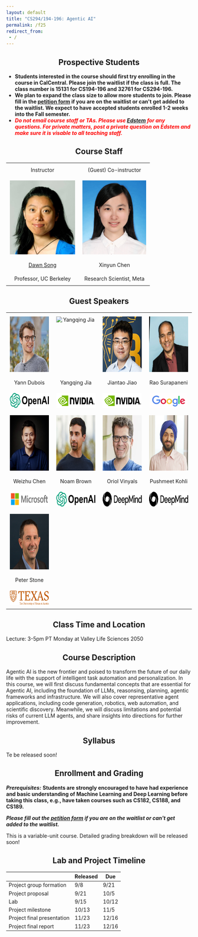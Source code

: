 ```yaml
---
layout: default
title: "CS294/194-196: Agentic AI"
permalink: /f25
redirect_from:
 - /
---
```


## Prospective Students

- **Students interested in the course should first try enrolling in the course in CalCentral. Please join the waitlist if the class is full. The class number is 15131 for CS194-196 and 32761 for CS294-196.**
- **We plan to expand the class size to allow more students to join. Please fill in the <a href="https://forms.gle/MSLYVZJmaDaaE2B48">petition form</a> if you are on the waitlist or can't get added to the waitlist. We expect to have accepted students enrolled 1-2 weeks into the Fall semester.**
- ***<span style="color:red">Do not email course staff or TAs. Please use [Edstem](https://edstem.org/us/join/MWjY99) for any questions. For private matters, post a private question on Edstem and make sure it is visable to all teaching staff.</span>***

## Course Staff

<table class="instructors">
  <tbody>
    <tr>
      <td>Instructor</td>
      <td>(Guest) Co-instructor</td>
    </tr>
    <tr>
      <td><img src="assets/dawn-berkeley.jpg" height="200" alt="Dawn Song"></td>
      <td><img src="assets/XinyunChen.jpg" height="200" alt="Xinyun Chen"></td>
    </tr>
    <tr>
      <td><a href="https://people.eecs.berkeley.edu/~dawnsong/">Dawn Song</a></td>
      <td>Xinyun Chen</td>
    </tr>
    <tr>
      <td>Professor, UC Berkeley</td>
      <td>Research Scientist, Meta</td>
    </tr>
  </tbody>
</table>

<style>
  .instructors {
    width: 100%;
    table-layout: fixed;
    border-collapse: collapse;
  }
  .instructors td {
    text-align: center;     
    vertical-align: middle; 
    padding: 10px;
  }
  .instructors img {
    display: block; 
    margin: 0 auto; 
  }
</style>

## Guest Speakers


<style>
  h2 { text-align: center; }

  .table {
    width: 100%;
    table-layout: fixed;
    border-collapse: collapse;
  }
  .table td {
    width: 25%;
    text-align: center;    
    vertical-align: middle; 
    padding: 10px;
  }
  .table img {
    display: block;  
    margin: 0 auto; 
  }
</style>

<table class="table">
  <tr>
    <td><img src="assets/Yann_Dubois.png" height="150" alt="Yann Dubois"></td>
    <td><img src="assets/Yangqing_Jia.png" height="150" alt="Yangqing Jia"></td>
    <td><img src="assets/Jiantao_Jiao.png" height="150" alt="Jiantao Jiao"></td>
    <td><img src="assets/Rao_Surapaneni.png" height="150" alt="Rao Surapaneni"></td>
  </tr>
  <tr>
    <td>Yann Dubois</td>
    <td>Yangqing Jia</td>
    <td>Jiantao Jiao</td>
    <td>Rao Surapaneni</td>
  </tr>
  <tr>
    <td><img src="assets/openai.png" height="40" alt="OpenAI"></td>
    <td><img src="assets/nvidia.png" height="40" alt="NVIDIA"></td>
    <td><img src="assets/nvidia.png" height="40" alt="UC Berkeley"></td>
    <td><img src="assets/Google.jpg" height="40" alt="Google"></td>
  </tr>

  <tr>
    <td><img src="assets/Weizhu_Chen.png" height="150" alt="Weizhu Chen"></td>
    <td><img src="assets/Noam_Brown.png" height="150" alt="Noam Brown"></td>
    <td><img src="assets/Oriol_Vinyals.png" height="150" alt="Oriol Vinyals"></td>
    <td><img src="assets/Pushmeet_Kohli.png" height="150" alt="Pushmeet Kohli"></td>
  </tr>
  <tr>
    <td>Weizhu Chen</td>
    <td>Noam Brown</td>
    <td>Oriol Vinyals</td>
    <td>Pushmeet Kohli</td>
  </tr>
  <tr>
    <td><img src="assets/microsoft.png" height="40" alt="Microsoft"></td>
    <td><img src="assets/openai.png" height="40" alt="OpenAI"></td>
    <td><img src="assets/Google%20Deepmind.png" height="40" alt="Google DeepMind"></td>
    <td><img src="assets/Google%20Deepmind.png" height="40" alt="Google DeepMind"></td>
  </tr>

  <tr>
    <td><img src="assets/Peter_Stone.png" height="150" alt="Peter Stone"></td>
    <td></td>
    <td></td>
    <td></td>
  </tr>
  <tr>
    <td>Peter Stone</td>
    <td></td>
    <td></td>
    <td></td>
  </tr>
  <tr>
    <td><img src="assets/austin.png" height="40" alt="UT Austin"></td>
    <td></td>
    <td></td>
    <td></td>
  </tr>
</table>

## Class Time and Location

Lecture: 3-5pm PT Monday at Valley Life Sciences 2050 

## Course Description

Agentic AI is the new frontier and poised to transform the future of our daily life with the support of intelligent task automation and personalization. In this course, we will first discuss fundamental concepts that are essential for Agentic AI, including the foundation of LLMs, reasonsing, planning, agentic frameworks and infrastructure. We will also cover representative agent applications, including code generation, robotics, web automation, and scientific discovery. Meanwhile, we will discuss limitations and potential risks of current LLM agents, and share insights into directions for further improvement.

## Syllabus

Te be released soon!

## Enrollment and Grading

***Prerequisites:*** **Students are strongly encouraged to have had experience and basic understanding of Machine Learning and Deep Learning before taking this class, e.g., have taken courses such as CS182, CS188, and CS189.**

***Please fill out the <a href="https://forms.gle/MSLYVZJmaDaaE2B48">petition form</a> if you are on the waitlist or can't get added to the waitlist.***

This is a variable-unit course. Detailed grading breakdown will be released soon!

## Lab and Project Timeline

|                         | Released | Due    |
|-------------------------|----------|--------|
| Project group formation | 9/8      | 9/21    |
| Project proposal        |  9/21     | 10/5    |
| Lab                     |  9/15     |  10/12   |
| Project milestone       |  10/13     |  11/5   |
| Project final presentation    |  11/23     | 12/16    |
| Project final report    |  11/23     | 12/16    |